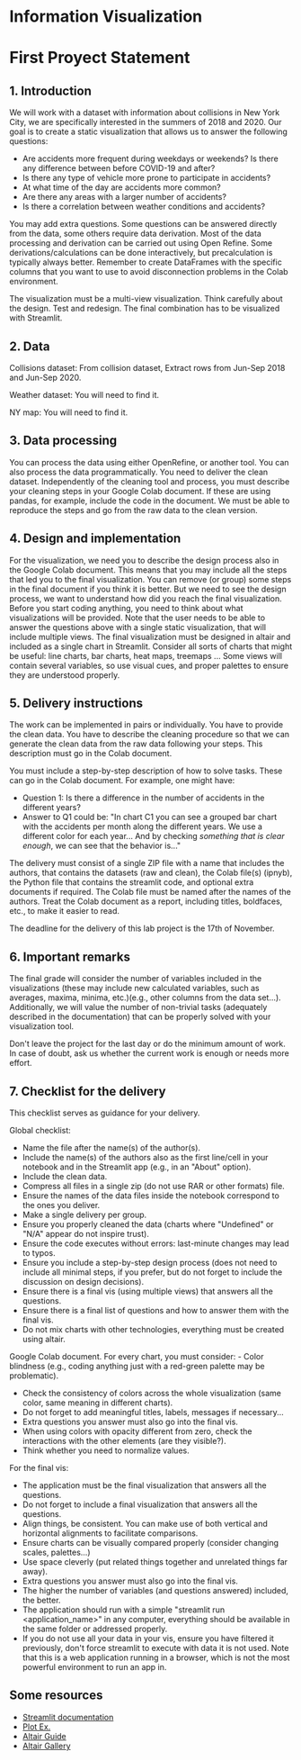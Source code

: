 # Information Visualization

# First Proyect Statement
## 1. Introduction

We will work with a dataset with information about collisions in New York City, we are specifically interested in the summers of 2018 and 2020. Our goal is to create a static visualization that allows us to answer the following questions:

- Are accidents more frequent during weekdays or weekends? Is there any difference between before COVID-19 and after?
- Is there any type of vehicle more prone to participate in accidents?
- At what time of the day are accidents more common?
- Are there any areas with a larger number of accidents?
- Is there a correlation between weather conditions and accidents?

You may add extra questions. Some questions can be answered directly from the data, some others require data derivation. Most of the data processing and derivation can be carried out using Open Refine. Some derivations/calculations can be done interactively, but precalculation is typically always better. Remember to create DataFrames with the specific columns that you want to use to avoid disconnection problems in the Colab environment.

The visualization must be a multi-view visualization. Think carefully about the design. Test and redesign. The final combination has to be visualized with Streamlit.

## 2. Data

Collisions dataset: From collision dataset, Extract rows from Jun-Sep 2018 and Jun-Sep 2020.

Weather dataset: You will need to find it.

NY map: You will need to find it.

## 3. Data processing

You can process the data using either OpenRefine, or another tool. You can also process the data programmatically. You need to deliver the clean dataset. Independently of the cleaning tool and process, you must describe your cleaning steps in your Google Colab document. If these are using pandas, for example, include the code in the document. We must be able to reproduce the steps and go from the raw data to the clean version.

## 4. Design and implementation

For the visualization, we need you to describe the design process also in the Google Colab document. This means that you may include all the steps that led you to the final visualization. You can remove (or group) some steps in the final document if you think it is better. But we need to see the design process, we want to understand how did you reach the final visualization. Before you start coding anything, you need to think about what visualizations will be provided. Note that the user needs to be able to answer the questions above with a single static visualization, that will include multiple views. The final visualization must be designed in altair and included as a single chart in Streamlit. Consider all sorts of charts that might be useful: line charts, bar charts, heat maps, treemaps ... Some views will contain several variables, so use visual cues, and proper palettes to ensure they are understood properly.

## 5. Delivery instructions

The work can be implemented in pairs or individually. You have to provide the clean data. You have to describe the cleaning procedure so that we can generate the clean data from the raw data following your steps. This description must go in the Colab document.

You must include a step-by-step description of how to solve tasks. These can go in the Colab document. For example, one might have:

- Question 1: Is there a difference in the number of accidents in the different years?
- Answer to Q1 could be: "In chart C1 you can see a grouped bar chart with the accidents per month along the different years. We use a different color for each year... And by checking *something that is clear enough*, we can see that the behavior is..."

The delivery must consist of a single ZIP file with a name that includes the authors, that contains the datasets (raw and clean), the Colab file(s) (ipnyb), the Python file that contains the streamlit code, and optional extra documents if required. The Colab file must be named after the names of the authors. Treat the Colab document as a report, including titles, boldfaces, etc., to make it easier to read.

The deadline for the delivery of this lab project is the 17th of November.

## 6. Important remarks

The final grade will consider the number of variables included in the visualizations (these may include new calculated variables, such as averages, maxima, minima, etc.)(e.g., other columns from the data set...). Additionally, we will value the number of non-trivial tasks (adequately described in the documentation) that can be properly solved with your visualization tool.

Don't leave the project for the last day or do the minimum amount of work. In case of doubt, ask us whether the current work is enough or needs more effort.

## 7. Checklist for the delivery

This checklist serves as guidance for your delivery.

Global checklist:

- Name the file after the name(s) of the author(s).
- Include the name(s) of the authors also as the first line/cell in your notebook and in the Streamlit app (e.g., in an "About" option).
- Include the clean data.
- Compress all files in a single zip (do not use RAR or other formats) file.
- Ensure the names of the data files inside the notebook correspond to the ones you deliver.
- Make a single delivery per group.
- Ensure you properly cleaned the data (charts where "Undefined" or "N/A" appear do not inspire trust).
- Ensure the code executes without errors: last-minute changes may lead to typos.
- Ensure you include a step-by-step design process (does not need to include all minimal steps, if you prefer, but do not forget to include the discussion on design decisions).
- Ensure there is a final vis (using multiple views) that answers all the questions.
- Ensure there is a final list of questions and how to answer them with the final vis.
- Do not mix charts with other technologies, everything must be created using altair.

Google Colab document. For every chart, you must consider: - Color blindness (e.g., coding anything just with a red-green palette may be problematic).

- Check the consistency of colors across the whole visualization (same color, same meaning in different charts).
- Do not forget to add meaningful titles, labels, messages if necessary...
- Extra questions you answer must also go into the final vis.
- When using colors with opacity different from zero, check the interactions with the other elements (are they visible?).
- Think whether you need to normalize values.

For the final vis:

- The application must be the final visualization that answers all the questions.
- Do not forget to include a final visualization that answers all the questions.
- Align things, be consistent. You can make use of both vertical and horizontal alignments to facilitate comparisons.
- Ensure charts can be visually compared properly (consider changing scales, palettes...)
- Use space cleverly (put related things together and unrelated things far away).
- Extra questions you answer must also go into the final vis.
- The higher the number of variables (and questions answered) included, the better.
- The application should run with a simple "streamlit run <application_name>" in any computer, everything should be available in the same folder or addressed properly.
- If you do not use all your data in your vis, ensure you have filtered it previously, don't force streamlit to execute with data it is not used. Note that this is a web application running in a browser, which is not the most powerful environment to run an app in.


## Some resources

- [Streamlit documentation](https://docs.streamlit.io/)
- [Plot Ex.](https://jupyter-flex.danielfrg.com/examples/altair.html#)
- [Altair Guide](https://altair-viz.github.io/user_guide/data.html)
- [Altair Gallery](https://altair-viz.github.io/gallery/index.html#example-gallery)


